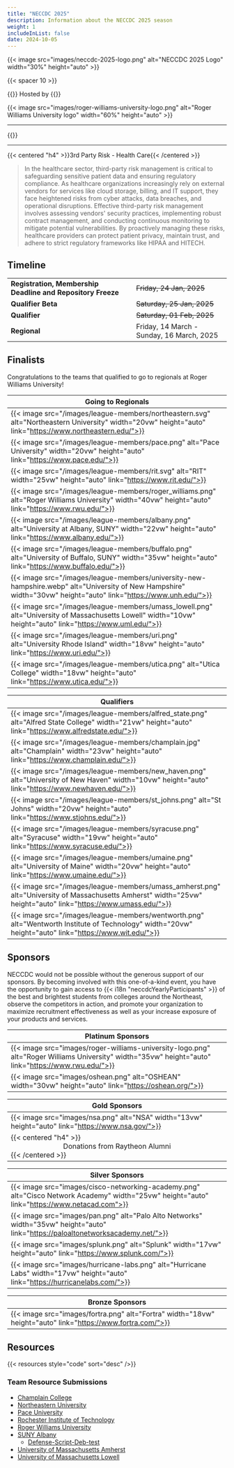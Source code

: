 ```yaml
---
title: "NECCDC 2025"
description: Information about the NECCDC 2025 season
weight: 1
includeInList: false
date: 2024-10-05
---
```


{{< image src="images/neccdc-2025-logo.png" alt="NECCDC 2025 Logo" width="30%" height="auto" >}}

{{< spacer 10 >}}

{{<intro>}}
Hosted by
{{</intro>}}

{{< image src="images/roger-williams-university-logo.png" alt="Roger Williams University logo" width="60%" height="auto" >}}

---

{{<toc>}}

---

{{< centered "h4" >}}3rd Party Risk - Health Care{{< /centered >}}

> In the healthcare sector, third-party risk management is critical to safeguarding sensitive patient data and ensuring regulatory compliance.
> As healthcare organizations increasingly rely on external vendors for services like cloud storage, billing, and IT support, they face heightened risks from cyber attacks, data breaches, and operational disruptions.
> Effective third-party risk management involves assessing vendors' security practices, implementing robust contract management, and conducting continuous monitoring to mitigate potential vulnerabilities.
> By proactively managing these risks, healthcare providers can protect patient privacy, maintain trust, and adhere to strict regulatory frameworks like HIPAA and HITECH.

## Timeline

| | |
| - | - |
| **Registration, Membership Deadline and Repository Freeze** | ~~Friday, 24 Jan, 2025~~ |
| **Qualifier Beta** | ~~Saturday, 25 Jan, 2025~~ |
| **Qualifier** | ~~Saturday, 01 Feb, 2025~~ |
| **Regional** | Friday, 14 March - Sunday, 16 March, 2025 |

## Finalists

Congratulations to the teams that qualified to go to regionals at Roger Williams University!

| **Going to Regionals** |
| - |
| {{< image src="/images/league-members/northeastern.svg" alt="Northeastern University" width="20vw" height="auto" link="https://www.northeastern.edu/">}} |
| {{< image src="/images/league-members/pace.png" alt="Pace University" width="20vw" height="auto" link="https://www.pace.edu/">}} |
| {{< image src="/images/league-members/rit.svg" alt="RIT" width="25vw" height="auto" link="https://www.rit.edu/">}} |
| {{< image src="/images/league-members/roger_williams.png" alt="Roger Williams University" width="40vw" height="auto" link="https://www.rwu.edu/">}} |
| {{< image src="/images/league-members/albany.png" alt="University at Albany, SUNY" width="22vw" height="auto" link="https://www.albany.edu/">}} |
| {{< image src="/images/league-members/buffalo.png" alt="University of Buffalo, SUNY" width="35vw" height="auto" link="https://www.buffalo.edu/">}} |
| {{< image src="/images/league-members/university-new-hampshire.webp" alt="University of New Hampshire" width="30vw" height="auto" link="https://www.unh.edu/">}} |
| {{< image src="/images/league-members/umass_lowell.png" alt="University of Massachusetts Lowell" width="10vw" height="auto" link="https://www.uml.edu/">}} |
| {{< image src="/images/league-members/uri.png" alt="University Rhode Island" width="18vw" height="auto" link="https://www.uri.edu/">}} |
| {{< image src="/images/league-members/utica.png" alt="Utica College" width="18vw" height="auto" link="https://www.utica.edu/">}} |


| **Qualifiers** |
| - |
| {{< image src="/images/league-members/alfred_state.png" alt="Alfred State College" width="21vw" height="auto" link="https://www.alfredstate.edu/">}} |
| {{< image src="/images/league-members/champlain.jpg" alt="Champlain" width="23vw" height="auto" link="https://www.champlain.edu/">}} |
| {{< image src="/images/league-members/new_haven.png" alt="University of New Haven" width="10vw" height="auto" link="https://www.newhaven.edu/">}} |
| {{< image src="/images/league-members/st_johns.png" alt="St Johns" width="20vw" height="auto" link="https://www.stjohns.edu/">}} |
| {{< image src="/images/league-members/syracuse.png" alt="Syracuse" width="19vw" height="auto" link="https://www.syracuse.edu/">}} |
| {{< image src="/images/league-members/umaine.png" alt="University of Maine" width="20vw" height="auto" link="https://www.umaine.edu/">}} |
| {{< image src="/images/league-members/umass_amherst.png" alt="University of Massachusetts Amherst" width="25vw" height="auto" link="https://www.umass.edu/">}} |
| {{< image src="/images/league-members/wentworth.png" alt="Wentworth Institute of Technology" width="20vw" height="auto" link="https://www.wit.edu/">}} |


## Sponsors

NECCDC would not be possible without the generous support of our sponsors. By becoming involved with this one-of-a-kind event, you have the opportunity to gain access to {{< i18n "neccdcYearlyParticipants" >}} of the best and brightest students from colleges around the Northeast, observe the competitors in action, and promote your organization to maximize recruitment effectiveness as well as your increase exposure of your products and services.

 **Platinum Sponsors** |
| - |
| {{< image src="images/roger-williams-university-logo.png" alt="Roger Williams University" width="35vw" height="auto" link="https://www.rwu.edu/">}} |
| {{< image src="images/oshean.png" alt="OSHEAN" width="30vw" height="auto" link="https://oshean.org/">}} |


| **Gold Sponsors** |
| - |
| {{< image src="images/nsa.png" alt="NSA" width="13vw" height="auto" link="https://www.nsa.gov/">}} |
| {{< centered "h4" >}} <center> Donations from Raytheon Alumni </center> {{< /centered >}}  |

| **Silver Sponsors** |
| - |
| {{< image src="images/cisco-networking-academy.png" alt="Cisco Network Academy" width="25vw" height="auto" link="https://www.netacad.com">}} |
| {{< image src="images/pan.png" alt="Palo Alto Networks" width="35vw" height="auto" link="https://paloaltonetworksacademy.net/">}} |
| {{< image src="images/splunk.png" alt="Splunk" width="17vw" height="auto" link="https://www.splunk.com/">}} |
| {{< image src="images/hurricane-labs.png" alt="Hurricane Labs" width="17vw" height="auto" link="https://hurricanelabs.com/">}} |

| **Bronze Sponsors** |
| - |
| {{< image src="images/fortra.png" alt="Fortra" width="18vw" height="auto" link="https://www.fortra.com/">}} |


## Resources

{{< resources style="code" sort="desc" />}}


### Team Resource Submissions

- [Champlain College](https://github.com/champccdc/2025)
- [Northeastern University](https://gitlab.com/nuccdc/tools)
- [Pace University](https://github.com/BitEU/PaceUniversity-NECCDC-2025)
- [Rochester Institute of Technology](https://github.com/CCDC-RIT/)
- [Roger Williams University](https://github.com/CIC-RWU/CIC-Scripts)
- [SUNY Albany](https://github.com/orgs/CyberDefenseOrganization/repositories)
  - [Defense-Script-Deb-test](https://github.com/Dack985/Defense-Script-Deb-test)
- [University of Massachusetts Amherst](https://github.com/UMassCybersecurity/CCDCScripts25)
- [University of Massachusetts Lowell](https://github.com/UML-Cyber-Security/ccdc2025)
